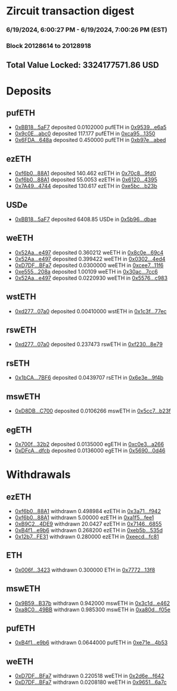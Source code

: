 # Zircuit transaction digest
### 6/19/2024, 6:00:27 PM - 6/19/2024, 7:00:26 PM (EST)
### Block 20128614 to 20128918

## Total Value Locked: 3324177571.86 USD

# Deposits
## pufETH
- [0xBB18...5aF7](https://etherscan.io/address/0xBB1854d907faB15432ab01992aB64661C0D15aF7) deposited 0.0102000 pufETH in [0x9539...e6a5](https://etherscan.io/tx/0xBB1854d907faB15432ab01992aB64661C0D15aF7)
- [0x9c0E...abc0](https://etherscan.io/address/0x9c0E6E43ce338F3091fFA726C026Ea28Ab01abc0) deposited 117.177 pufETH in [0xca95...1350](https://etherscan.io/tx/0x9c0E6E43ce338F3091fFA726C026Ea28Ab01abc0)
- [0x6FDA...648a](https://etherscan.io/address/0x6FDA9B17420345AD99b74680afc437EB847D648a) deposited 0.450000 pufETH in [0xb97e...abed](https://etherscan.io/tx/0x6FDA9B17420345AD99b74680afc437EB847D648a)
## ezETH
- [0xf6b0...88A1](https://etherscan.io/address/0xf6b0ED4cE3cCF7F65655d61766fB385C787288A1) deposited 140.462 ezETH in [0x70c8...9fd0](https://etherscan.io/tx/0xf6b0ED4cE3cCF7F65655d61766fB385C787288A1)
- [0xf6b0...88A1](https://etherscan.io/address/0xf6b0ED4cE3cCF7F65655d61766fB385C787288A1) deposited 55.0053 ezETH in [0x6120...4395](https://etherscan.io/tx/0xf6b0ED4cE3cCF7F65655d61766fB385C787288A1)
- [0x7A49...4744](https://etherscan.io/address/0x7A493Be5c2ce014cD049Bf178a1ac0Db1B434744) deposited 130.617 ezETH in [0xe5bc...b23b](https://etherscan.io/tx/0x7A493Be5c2ce014cD049Bf178a1ac0Db1B434744)
## USDe
- [0xBB18...5aF7](https://etherscan.io/address/0xBB1854d907faB15432ab01992aB64661C0D15aF7) deposited 6408.85 USDe in [0x5b96...dbae](https://etherscan.io/tx/0xBB1854d907faB15432ab01992aB64661C0D15aF7)
## weETH
- [0x52Aa...e497](https://etherscan.io/address/0x52Aa899454998Be5b000Ad077a46Bbe360F4e497) deposited 0.360212 weETH in [0x8c0e...69c4](https://etherscan.io/tx/0x52Aa899454998Be5b000Ad077a46Bbe360F4e497)
- [0x52Aa...e497](https://etherscan.io/address/0x52Aa899454998Be5b000Ad077a46Bbe360F4e497) deposited 0.399422 weETH in [0x0302...4ed4](https://etherscan.io/tx/0x52Aa899454998Be5b000Ad077a46Bbe360F4e497)
- [0xD7DF...BFa7](https://etherscan.io/address/0xD7DF7E085214743530afF339aFC420c7c720BFa7) deposited 0.0300000 weETH in [0xcee7...11f6](https://etherscan.io/tx/0xD7DF7E085214743530afF339aFC420c7c720BFa7)
- [0xe555...208a](https://etherscan.io/address/0xe55596F8378FA6896B0Ed44191D37575C2c0208a) deposited 1.00109 weETH in [0x30ac...7cc6](https://etherscan.io/tx/0xe55596F8378FA6896B0Ed44191D37575C2c0208a)
- [0x52Aa...e497](https://etherscan.io/address/0x52Aa899454998Be5b000Ad077a46Bbe360F4e497) deposited 0.0220930 weETH in [0x5576...c983](https://etherscan.io/tx/0x52Aa899454998Be5b000Ad077a46Bbe360F4e497)
## wstETH
- [0xd277...07a0](https://etherscan.io/address/0xd27723b29397b7deE36C0a8A0dD803c0506507a0) deposited 0.00410000 wstETH in [0x1c3f...77ec](https://etherscan.io/tx/0xd27723b29397b7deE36C0a8A0dD803c0506507a0)
## rswETH
- [0xd277...07a0](https://etherscan.io/address/0xd27723b29397b7deE36C0a8A0dD803c0506507a0) deposited 0.237473 rswETH in [0xf230...8e79](https://etherscan.io/tx/0xd27723b29397b7deE36C0a8A0dD803c0506507a0)
## rsETH
- [0x1bCA...7BF6](https://etherscan.io/address/0x1bCA77B0Ad58b610496B05Cb1C25cF49A0c47BF6) deposited 0.0439707 rsETH in [0x6e3e...9f4b](https://etherscan.io/tx/0x1bCA77B0Ad58b610496B05Cb1C25cF49A0c47BF6)
## mswETH
- [0xD8DB...C700](https://etherscan.io/address/0xD8DBb3E778579a722CeF9F62cDf250444311C700) deposited 0.0106266 mswETH in [0x5cc7...b23f](https://etherscan.io/tx/0xD8DBb3E778579a722CeF9F62cDf250444311C700)
## egETH
- [0x700f...32b2](https://etherscan.io/address/0x700f0d0d74a6102c906a837A36C6e28E1BEd32b2) deposited 0.0135000 egETH in [0xc0e3...a266](https://etherscan.io/tx/0x700f0d0d74a6102c906a837A36C6e28E1BEd32b2)
- [0xDFcA...dfcb](https://etherscan.io/address/0xDFcAe1130d273d09F10bb0540Ab80829D2B8dfcb) deposited 0.0136000 egETH in [0x5690...0d46](https://etherscan.io/tx/0xDFcAe1130d273d09F10bb0540Ab80829D2B8dfcb)
# Withdrawals
## ezETH
- [0xf6b0...88A1](https://etherscan.io/address/0xf6b0ED4cE3cCF7F65655d61766fB385C787288A1) withdrawn 0.498984 ezETH in [0x3a71...f942](https://etherscan.io/tx/0xf6b0ED4cE3cCF7F65655d61766fB385C787288A1)
- [0xf6b0...88A1](https://etherscan.io/address/0xf6b0ED4cE3cCF7F65655d61766fB385C787288A1) withdrawn 5.00000 ezETH in [0xa1f5...fee1](https://etherscan.io/tx/0xf6b0ED4cE3cCF7F65655d61766fB385C787288A1)
- [0xB9C2...4DE9](https://etherscan.io/address/0xB9C20851d63263F963114e07191E765402b24DE9) withdrawn 20.0427 ezETH in [0x7146...6855](https://etherscan.io/tx/0xB9C20851d63263F963114e07191E765402b24DE9)
- [0xB4f1...e9b6](https://etherscan.io/address/0xB4f119EFd4b99ed6AE5C7BC98Fe1a515cF60e9b6) withdrawn 0.268200 ezETH in [0xeb5b...535d](https://etherscan.io/tx/0xB4f119EFd4b99ed6AE5C7BC98Fe1a515cF60e9b6)
- [0x12b7...FE31](https://etherscan.io/address/0x12b73D2D95bC13A9Bd543c52E560d7FC35bAFE31) withdrawn 0.280000 ezETH in [0xeecd...fc81](https://etherscan.io/tx/0x12b73D2D95bC13A9Bd543c52E560d7FC35bAFE31)
## ETH
- [0x006f...3423](https://etherscan.io/address/0x006fBb8a8AEB9982B54EC213A675A19B121b3423) withdrawn 0.300000 ETH in [0x7772...13f8](https://etherscan.io/tx/0x006fBb8a8AEB9982B54EC213A675A19B121b3423)
## mswETH
- [0x9B59...B37b](https://etherscan.io/address/0x9B598a2E4fE3b0780b923178fA3057672C8AB37b) withdrawn 0.942000 mswETH in [0x3c1d...e462](https://etherscan.io/tx/0x9B598a2E4fE3b0780b923178fA3057672C8AB37b)
- [0xa8C0...49BB](https://etherscan.io/address/0xa8C0ED9CE1f315bd50AE612301906d415aFf49BB) withdrawn 0.985300 mswETH in [0xa80d...f05e](https://etherscan.io/tx/0xa8C0ED9CE1f315bd50AE612301906d415aFf49BB)
## pufETH
- [0xB4f1...e9b6](https://etherscan.io/address/0xB4f119EFd4b99ed6AE5C7BC98Fe1a515cF60e9b6) withdrawn 0.0644000 pufETH in [0xe71e...4b53](https://etherscan.io/tx/0xB4f119EFd4b99ed6AE5C7BC98Fe1a515cF60e9b6)
## weETH
- [0xD7DF...BFa7](https://etherscan.io/address/0xD7DF7E085214743530afF339aFC420c7c720BFa7) withdrawn 0.220518 weETH in [0x2d6e...f642](https://etherscan.io/tx/0xD7DF7E085214743530afF339aFC420c7c720BFa7)
- [0xD7DF...BFa7](https://etherscan.io/address/0xD7DF7E085214743530afF339aFC420c7c720BFa7) withdrawn 0.0208180 weETH in [0x9651...6a7c](https://etherscan.io/tx/0xD7DF7E085214743530afF339aFC420c7c720BFa7)
